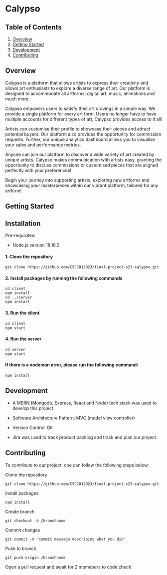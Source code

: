 # Calypso

## Table of Contents
1. [Overview](#overview)
2. [Getting Started](#getting-started)
3. [Development](#development)
4. [Contributing](#contributing)

## Overview
Calypso is a platform that allows artists to express their creativity and allows art enthusiasts to explore a diverse range of art. Our platform is designed to accommodate all artforms: digital art, music, animations and much more. 

Calypso empowers users to satisfy their art cravings in a simple way. We provide a single platform for every art form. Users no longer have to have multiple accounts for different types of art, Calypso provides access to it all!

Artists can customise their profile to showcase their pieces and attract potential buyers. Our platform also provides the opportunity for commission requests. Further, our unique analytics dashboard allows you to visualise your sales and performance metrics. 

Anyone can join our platform to discover a wide variety of art created by unique artists. Calypso makes communication with artists easy, granting the opportunity to discuss commissions or customised pieces that are aligned perfectly with your preferences!

Begin your journey into supporting artists, exploring new artforms and showcasing your masterpieces within our vibrant platform, tailored for any artform!


## Getting Started 

## Installation
Pre-requisites:
- Node.js version 18.16.0

#### 1. Clone the repository
```
git clone https://github.com/CSCC012023/final-project-s23-calypso.git
```
#### 2. Install packages by running the following commands
```
cd client
npm install 
cd ../server
npm install
```
#### 3. Run the client
```
cd client
npm start
```
#### 4. Run the server
```
cd server
npm start
```
#### If there is a nodemon error, please run the following command:
```
npm install
```

## Development 
- A MERN (Mongodb, Express, React and Node) tech stack was used to develop this project

- Software Architecture Pattern: MVC (model view controller)
 
- Version Control: Git  

- Jira was used to track product backlog and track and plan our project.

## Contributing 
To contribute to our project, one can follow the following steps below: 

Clone the repository
```
git clone https://github.com/CSCC012023/final-project-s23-calypso.git
```
Install packages
```
npm install 
```
Create branch
```
git checkout -b /branchname
```
Commit changes
```
git commit -m 'commit message describing what you did'
```
Push to branch
```
git push origin /branchname
```
Open a pull request and await for 2 memebers to code check
